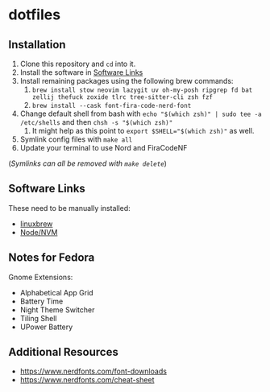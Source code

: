 # dotfiles

## Installation

1. Clone this repository and `cd` into it.
2. Install the software in [Software Links](#software-links)
3. Install remaining packages using the following brew commands:
   1. `brew install stow neovim lazygit uv oh-my-posh ripgrep fd bat zellij thefuck zoxide tlrc tree-sitter-cli zsh fzf`
   2. `brew install --cask font-fira-code-nerd-font`
4. Change default shell from bash with `echo "$(which zsh)" | sudo tee -a /etc/shells` and then `chsh -s "$(which zsh)"`
   1. It might help as this point to `export $SHELL="$(which zsh)"` as well.
5. Symlink config files with `make all`
6. Update your terminal to use Nord and FiraCodeNF

(_Symlinks can all be removed with `make delete`_)

## Software Links

These need to be manually installed:

- [linuxbrew](https://brew.sh/)
- [Node/NVM](https://github.com/nvm-sh/nvm)

## Notes for Fedora

Gnome Extensions:

- Alphabetical App Grid
- Battery Time
- Night Theme Switcher
- Tiling Shell
- UPower Battery

## Additional Resources

- <https://www.nerdfonts.com/font-downloads>
- <https://www.nerdfonts.com/cheat-sheet>
